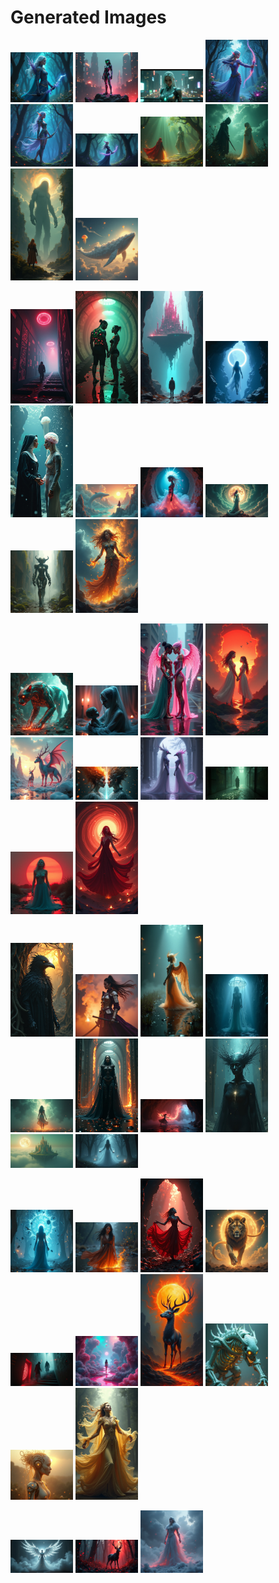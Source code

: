 # Generated Images



<img src="2025_06_18_01.png" width="100"/> <img src="2025_06_18_02.png" width="100"/> <img src="2025_06_18_03.png" width="100"/> <img src="2025_06_18_04.png" width="100"/> <img src="2025_06_18_05.png" width="100"/> <img src="2025_06_18_06.png" width="100"/> <img src="2025_06_18_07.png" width="100"/> <img src="2025_06_18_08.png" width="100"/> <img src="2025_06_18_09.png" width="100"/> <img src="2025_06_18_10.png" width="100"/>

<img src="2025_06_18_11.png" width="100"/> <img src="2025_06_18_12.png" width="100"/> <img src="2025_06_18_13.png" width="100"/> <img src="2025_06_18_14.png" width="100"/> <img src="2025_06_18_15.png" width="100"/> <img src="2025_06_18_16.png" width="100"/> <img src="2025_06_18_17.png" width="100"/> <img src="2025_06_18_18.png" width="100"/> <img src="2025_06_18_19.png" width="100"/> <img src="2025_06_18_20.png" width="100"/>

<img src="2025_06_18_21.png" width="100"/> <img src="2025_06_18_22.png" width="100"/> <img src="2025_06_18_23.png" width="100"/> <img src="2025_06_18_24.png" width="100"/> <img src="2025_06_18_25.png" width="100"/> <img src="2025_06_18_26.png" width="100"/> <img src="2025_06_18_27.png" width="100"/> <img src="2025_06_18_28.png" width="100"/> <img src="2025_06_18_29.png" width="100"/> <img src="2025_06_18_30.png" width="100"/>

<img src="2025_06_18_31.png" width="100"/> <img src="2025_06_18_32.png" width="100"/> <img src="2025_06_18_33.png" width="100"/> <img src="2025_06_18_34.png" width="100"/> <img src="2025_06_18_35.png" width="100"/> <img src="2025_06_18_36.png" width="100"/> <img src="2025_06_18_37.png" width="100"/> <img src="2025_06_18_38.png" width="100"/> <img src="2025_06_18_39.png" width="100"/> <img src="2025_06_18_40.png" width="100"/>

<img src="2025_06_18_41.png" width="100"/> <img src="2025_06_18_42.png" width="100"/> <img src="2025_06_18_43.png" width="100"/> <img src="2025_06_18_44.png" width="100"/> <img src="2025_06_18_45.png" width="100"/> <img src="2025_06_18_46.png" width="100"/> <img src="2025_06_18_47.png" width="100"/> <img src="2025_06_18_48.png" width="100"/> <img src="2025_06_18_49.png" width="100"/> <img src="2025_06_18_50.png" width="100"/>

<img src="2025_06_18_51.png" width="100"/> <img src="2025_06_18_52.png" width="100"/> <img src="2025_06_18_53.png" width="100"/>
